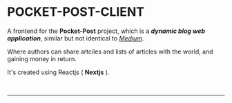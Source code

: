 
# POCKET-POST-CLIENT

A frontend for the **Pocket-Post** project, which is a ***dynamic blog web application***, similar but not identical to [*Medium*](https://medium.com/).  

Where authors can share artciles and lists of articles with the world, and gaining money in return.   


It's created using Reactjs ( **Nextjs** ).

<br />

***